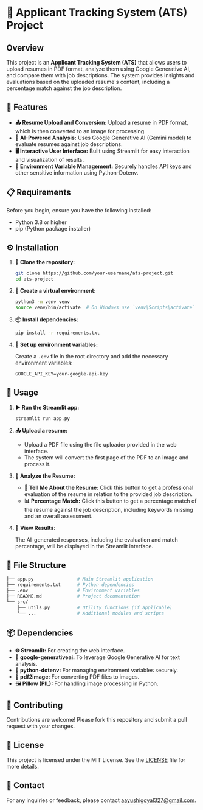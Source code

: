 # 📄 Applicant Tracking System (ATS) Project

## Overview

This project is an **Applicant Tracking System (ATS)** that allows users to upload resumes in PDF format, analyze them using Google Generative AI, and compare them with job descriptions. The system provides insights and evaluations based on the uploaded resume's content, including a percentage match against the job description.

## 🚀 Features

- **📤 Resume Upload and Conversion:** Upload a resume in PDF format, which is then converted to an image for processing.
- **🤖 AI-Powered Analysis:** Uses Google Generative AI (Gemini model) to evaluate resumes against job descriptions.
- **🖥️ Interactive User Interface:** Built using Streamlit for easy interaction and visualization of results.
- **🔐 Environment Variable Management:** Securely handles API keys and other sensitive information using Python-Dotenv.

## 📋 Requirements

Before you begin, ensure you have the following installed:

- Python 3.8 or higher
- pip (Python package installer)

## ⚙️ Installation

1. **📁 Clone the repository:**

   ```bash
   git clone https://github.com/your-username/ats-project.git
   cd ats-project
   ```

2. **🐍 Create a virtual environment:**

   ```bash
   python3 -m venv venv
   source venv/bin/activate  # On Windows use `venv\Scripts\activate`
   ```

3. **📦 Install dependencies:**

   ```bash
   pip install -r requirements.txt
   ```

4. **🔧 Set up environment variables:**

   Create a `.env` file in the root directory and add the necessary environment variables:

   ```env
   GOOGLE_API_KEY=your-google-api-key
   ```

## 🚀 Usage

1. **▶️ Run the Streamlit app:**

   ```bash
   streamlit run app.py
   ```

2. **📤 Upload a resume:**

   - Upload a PDF file using the file uploader provided in the web interface.
   - The system will convert the first page of the PDF to an image and process it.

3. **🧠 Analyze the Resume:**

   - **📝 Tell Me About the Resume:** Click this button to get a professional evaluation of the resume in relation to the provided job description.
   - **📊 Percentage Match:** Click this button to get a percentage match of the resume against the job description, including keywords missing and an overall assessment.

4. **👀 View Results:**

   The AI-generated responses, including the evaluation and match percentage, will be displayed in the Streamlit interface.

## 📁 File Structure

```bash
├── app.py                # Main Streamlit application
├── requirements.txt      # Python dependencies
├── .env                  # Environment variables
├── README.md             # Project documentation
└── src/
    ├── utils.py          # Utility functions (if applicable)
    └── ...               # Additional modules and scripts
```

## 📦 Dependencies

- **🌐 Streamlit:** For creating the web interface.
- **🤖 google-generativeai:** To leverage Google Generative AI for text analysis.
- **🔐 python-dotenv:** For managing environment variables securely.
- **📄 pdf2image:** For converting PDF files to images.
- **🖼️ Pillow (PIL):** For handling image processing in Python.

## 🤝 Contributing

Contributions are welcome! Please fork this repository and submit a pull request with your changes.

## 📜 License

This project is licensed under the MIT License. See the [LICENSE](LICENSE) file for more details.

## 📧 Contact

For any inquiries or feedback, please contact [aayushigoyal327@gmail.com](mailto:aayushigoyal327@gmail.com).
